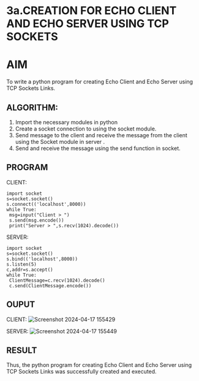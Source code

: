 # 3a.CREATION FOR ECHO CLIENT AND ECHO SERVER USING TCP SOCKETS
# AIM
To write a python program for creating Echo Client and Echo Server using TCP
Sockets Links.
## ALGORITHM:
1. Import the necessary modules in python
2. Create a socket connection to using the socket module.
3. Send message to the client and receive the message from the client using the Socket module in
 server .
4. Send and receive the message using the send function in socket.
## PROGRAM
CLIENT:
```
import socket
s=socket.socket()
s.connect(('localhost',8000))
while True:
 msg=input("Client > ")
 s.send(msg.encode())
 print("Server > ",s.recv(1024).decode())

```
SERVER:
```
import socket
s=socket.socket()
s.bind(('localhost',8000))
s.listen(5)
c,addr=s.accept()
while True:
 ClientMessage=c.recv(1024).decode()
 c.send(ClientMessage.encode())

```
## OUPUT
CLIENT:
![Screenshot 2024-04-17 155429](https://github.com/pragachellapillai/3a.Sockets_Creation_for_Echo_Client_and_Echo_Server/assets/148254952/c8945ddb-0de1-4061-81fd-7c5928e39256)

SERVER:
![Screenshot 2024-04-17 155449](https://github.com/pragachellapillai/3a.Sockets_Creation_for_Echo_Client_and_Echo_Server/assets/148254952/51888c92-c99b-44ab-a8b9-462becb6c3a1)


## RESULT
Thus, the python program for creating Echo Client and Echo Server using TCP Sockets Links 
was successfully created and executed.
